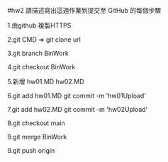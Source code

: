#hw2 請描述寫出這週作業到提交至 GitHub 的每個步驟

1.由github 複製HTTPS

2.git CMD => git clone url

3.git branch BinWork

4.git checkout BinWork

5.新增 hw01.MD hw02.MD

6.git add hw01.MD  git commit -m 'hw01Upload'

7.git add hw02.MD  git commit -m 'hw02Upload'

8.git checkout main 

9.git merge BinWork

9.git push origin 
